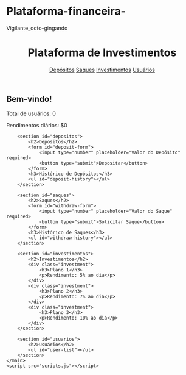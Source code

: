 # Plataforma-financeira-
Vigilante_octo-gingando
<!DOCTYPE html>
<html lang="en">
<head>
<meta charset="UTF-8">
<meta name="viewport" content="width=device-width, initial-scale=1.0">
<title>Plataforma Financeira</title>
<link rel="stylesheet" href="styles.css">
</head>
<body>
    <header>
        <h1>Plataforma de Investimentos</h1>
        <nav>
            <a href="#depositos">Depósitos</a>
            <a href="#saques">Saques</a>
            <a href="#investimentos">Investimentos</a>
            <a href="#usuarios">Usuários</a>
        </nav>
    </header>
    <main>
        <section id="dashboard">
            <h2>Bem-vindo!</h2>
            <p>Total de usuários: <span id="total-usuarios">0</span></p>
            <p>Rendimentos diários: <span id="rendimentos-diarios">$0</span></p>
        </section>

        <section id="depositos">
            <h2>Depósitos</h2>
            <form id="deposit-form">
                <input type="number" placeholder="Valor do Depósito" required>
                <button type="submit">Depositar</button>
            </form>
            <h3>Histórico de Depósitos</h3>
            <ul id="deposit-history"></ul>
        </section>

        <section id="saques">
            <h2>Saques</h2>
            <form id="withdraw-form">
                <input type="number" placeholder="Valor do Saque" required>
                <button type="submit">Solicitar Saque</button>
            </form>
            <h3>Histórico de Saques</h3>
            <ul id="withdraw-history"></ul>
        </section>

        <section id="investimentos">
            <h2>Investimentos</h2>
            <div class="investment">
                <h3>Plano 1</h3>
                <p>Rendimento: 5% ao dia</p>
            </div>
            <div class="investment">
                <h3>Plano 2</h3>
                <p>Rendimento: 7% ao dia</p>
            </div>
            <div class="investment">
                <h3>Plano 3</h3>
                <p>Rendimento: 10% ao dia</p>
            </div>
        </section>

        <section id="usuarios">
            <h2>Usuários</h2>
            <ul id="user-list"></ul>
        </section>
    </main>
    <script src="scripts.js"></script>
</body>
</html>
